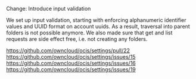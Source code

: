 Change: Introduce input validation

We set up input validation, starting with enforcing alphanumeric identifier values and UUID
format on account uuids. As a result, traversal into parent folders is not possible anymore.
We also made sure that get and list requests are side effect free, i.e. not creating any folders.

https://github.com/owncloud/ocis/settings/pull/22
https://github.com/owncloud/ocis/settings/issues/15
https://github.com/owncloud/ocis/settings/issues/16
https://github.com/owncloud/ocis/settings/issues/19
